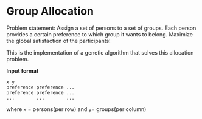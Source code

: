 Group Allocation
================

Problem statement: Assign a set of persons to a set of groups. Each person provides a certain preference to which group it wants to belong. Maximize the global satisfaction of the participants!

This is the implementation of a genetic algorithm that solves this allocation problem.

**Input format**

    x y
    preference preference ...
    preference preference ...
    ...        ...        ...

where ``x`` = persons(per row) and ``y``= groups(per column)